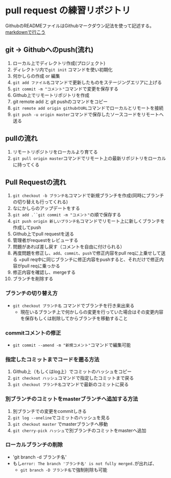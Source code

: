 # pull request の練習リポジトリ

GithubのREADMEファイルはGithubマークダウン記法を使って記述する。
[markdownで行こう](https://gist.github.com/wate/7072365)

## git -> Githubへのpush(流れ)
1. ローカル上でディレクトリ作成(プロジェクト)
2. ディレクトリ内で`git init` コマンドを使い初期化
3. 何かしらの作成 or 編集
4. `git add ファイル名`コマンドで更新したものをステージングエリアに上げる
5. `git commit -m "コメント"`コマンドで変更を保存する
6. Github上でリモートリポジトリを作成
7. git remote add と git pushのコマンドをコピー
8. `git remote add origin githubのURL`コマンドでローカルとリモートを接続
9. `git push -u origin master`コマンドで保存したソースコードをリモートへ送る

## pullの流れ
1. リモートリポジトリをローカルより育てる
2. `git pull origin master`コマンドでリモート上の最新リポジトリをローカルに持ってくる

## Pull Requestの流れ
1. `git checkout -b ブランチ名`コマンドで新規ブランチを作成(同時にブランチの切り替えも行ってくれる)
2. なにかしらのアップデートをする
3. `git add .``git commit -m "コメント"`の順で保存する
4. `git push origin 新しいブランチ名`コマンドでリモート上に新しくブランチを作成してpush
5. Github上でpull requestを送る
6. 管理者がrequestをレビューする
7. 問題があれば差し戻す（コメントを自由に付けられる）
8. 再度問題を修正し、`add`、`commit`、`push`で修正内容をpull reqに上乗せして送る
    +pull req中に同じブランチに修正内容をpushすると、それだけで修正内容がpull reqに乗っかる
9. 修正内容を確認し、mergeする
10. ブランチを削除する

### ブランチの切り替え方
+ `git checkout ブランチ名` コマンドでブランチを行き来出来る
    + 現在いるブランチ上で何かしらの変更を行っていた場合はその変更内容を保存もしくは削除してからブランチを移動すること

### commitコメントの修正
+ `git commit --amend -m "新規コメント"`コマンドで編集可能

### 指定したコミットまでコードを遡る方法
1. Github上（もしくはlog上）でコミットのハッシュをコピー
2. `git checkout ハッシュ`コマンドで指定したコミットまで戻る
3. `git checkout ブランチ名`コマンドで最新のコミットに戻る

### 別ブランチのコミットをmasterブランチへ追加する方法
1. 別ブランチでの変更をcommitしきる
2. `git log --oneline`でコミットのハッシュを見る
3. `git checkout master` でmasterブランチへ移動
4. `git cherry-pick ハッシュ`で別ブランチのコミットをmasterへ追加

### ローカルブランチの削除
+ 'git branch -d ブランチ名'
+ もし`error: The branch 'ブランチ名' is not fully merged.`が出れば、
    + `git branch -D ブランチ名`で強制削除も可能

